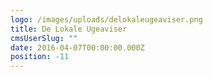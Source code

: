 ```yaml
---
logo: /images/uploads/delokaleugeaviser.png
title: De Lokale Ugeaviser
cmsUserSlug: ""
date: 2016-04-07T00:00:00.000Z
position: -11
---
```


